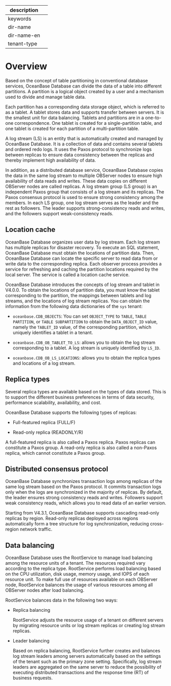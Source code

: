 | description ||
|---|---|
| keywords ||
| dir-name ||
| dir-name-en ||
| tenant-type ||

# Overview

Based on the concept of table partitioning in conventional database services, OceanBase Database can divide the data of a table into different partitions. A partition is a logical object created by a user and a mechanism used to divide and manage table data.

Each partition has a corresponding data storage object, which is referred to as a tablet. A tablet stores data and supports transfer between servers. It is the smallest unit for data balancing. Tablets and partitions are in a one-to-one correspondence. One tablet is created for a single-partition table, and one tablet is created for each partition of a multi-partition table.

A log stream (LS) is an entity that is automatically created and managed by OceanBase Database. It is a collection of data and contains several tablets and ordered redo logs. It uses the Paxos protocol to synchronize logs between replicas to ensure data consistency between the replicas and thereby implement high availability of data.

In addition, as a distributed database service, OceanBase Database copies the data in the same log stream to multiple OBServer nodes to ensure high availability of data reads and writes. These data copies on different OBServer nodes are called replicas. A log stream group (LS group) is an independent Paxos group that consists of a log stream and its replicas. The Paxos consensus protocol is used to ensure strong consistency among the members. In each LS group, one log stream serves as the leader and the rest as followers. The leader supports strong-consistency reads and writes, and the followers support weak-consistency reads.

## Location cache

OceanBase Database organizes user data by log stream. Each log stream has multiple replicas for disaster recovery. To execute an SQL statement, OceanBase Database must obtain the locations of partition data. Then, OceanBase Database can locate the specific server to read data from or write data to the corresponding replica. Each observer process provides a service for refreshing and caching the partition locations required by the local server. The service is called a location cache service.

OceanBase Database introduces the concepts of log stream and tablet in V4.0.0. To obtain the locations of partition data, you must know the tablet corresponding to the partition, the mappings between tablets and log streams, and the locations of log stream replicas. You can obtain the information from the following data dictionaries of the `sys` tenant:

* `oceanbase.CDB_OBJECTS`: You can set `OBJECT_TYPE` to `TABLE`, `TABLE PARTITION`, or `TABLE SUBPARTITION` to obtain the `DATA_OBJECT_ID` value, namely the `TABLET_ID` value, of the corresponding partition, which uniquely identifies a tablet in a tenant.

* `oceanbase.CDB_OB_TABLET_TO_LS`: allows you to obtain the log stream corresponding to a tablet. A log stream is uniquely identified by `LS_ID`.

* `oceanbase.CDB_OB_LS_LOCATIONS`: allows you to obtain the replica types and locations of a log stream.

## Replica types

Several replica types are available based on the types of data stored. This is to support the different business preferences in terms of data security, performance scalability, availability, and cost.

OceanBase Database supports the following types of replicas:

* Full-featured replica (FULL/F)

* Read-only replica (READONLY/R)

A full-featured replica is also called a Paxos replica. Paxos replicas can constitute a Paxos group. A read-only replica is also called a non-Paxos replica, which cannot constitute a Paxos group.

## Distributed consensus protocol

OceanBase Database synchronizes transaction logs among replicas of the same log stream based on the Paxos protocol. It commits transaction logs only when the logs are synchronized in the majority of replicas. By default, the leader ensures strong consistency reads and writes. Followers support weak consistency reads, which allows you to read data of an earlier version.

Starting from V4.3.1, OceanBase Database supports cascading read-only replicas by region. Read-only replicas deployed across regions automatically form a tree structure for log synchronization, reducing cross-region network traffic.

## Data balancing

OceanBase Database uses the RootService to manage load balancing among the resource units of a tenant. The resources required vary according to the replica type. RootService performs load balancing based on the CPU utilization, disk usage, memory usage, and IOPS of each resource unit. To make full use of resources available on each OBServer node, RootService balances the usage of various resources among all OBServer nodes after load balancing.

RootService balances data in the following two ways:

* Replica balancing

   RootService adjusts the resource usage of a tenant on different servers by migrating resource units or log stream replicas or creating log stream replicas.

* Leader balancing

   Based on replica balancing, RootService further creates and balances log stream leaders among servers automatically based on the settings of the tenant such as the primary zone setting. Specifically, log stream leaders are aggregated on the same server to reduce the possibility of executing distributed transactions and the response time (RT) of business requests.